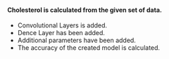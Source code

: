#### Cholesterol is calculated from the given set of data. 

- Convolutional Layers is added.
- Dence Layer has been added.
- Additional parameters have been added.
- The accuracy of the created model is calculated.
